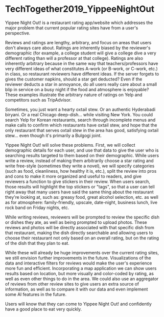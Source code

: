 # TechTogether2019_YippeeNightOut

Yippee Night Out! is a restaurant rating app/website which addresses the major problem that current popular rating sites have from a user's perspective.

Reviews and ratings are lengthy, arbitrary, and focus on areas that users don't always care about. Ratings are inherently biased by the reviewer's demographic (for example, a college student will give a college dive a very different rating than will a professor at that college). Ratings are also inherently arbitrary because in the same way that teachers/professors have very different ideas of what constitutes A-work (or B-work, or C-work, etc.) in class, so restaurant reviewers have different ideas. If the server forgets to gives the customer napkins, should a star get deducted? Even if the reviewer deducts a star in annoyance, do all users really care about a small blip in service on a busy night if the food and atmosphere is enjoyable? These examples illustrate the arbitrary nature of ratings on Yelp and competitors such as TripAdvisor.

Sometimes, you just want a hearty oxtail stew. Or an authentic Hyderabadi biryani. Or a real Chicago deep-dish... while visiting New York. You could search Yelp for Korean restaurants, search through incomplete menus and make calls to confirm which restaurants have oxtail stew, and hope that the only restaurant that serves oxtail stew in the area has good, satisfying oxtail stew... even though it's primarily a Bulgogi joint. 

Yippee Night Out! will solve these problems. First, we will collect demographic details for each user, and use that data to give the user who is searching results targeted to them based on their demographic. While users write a review, instead of making them arbitrarily choose a star rating and write free-style (sometimes they write a novel), we will specify categories (such as food, cleanliness, how healthy it is, etc.), split the review into pros and cons to make it more organized and useful to readers, and give reviewers a function to give stickers in their review. When users search, those results will highlight the top stickers or "tags", so that a user can tell right away that many users have said the same thing about the restaurant they're looking at, such as: greasy food, great alcohol selection, etc. as well as for atmosphere: family-friendly, upscale, date-night, business lunch, live rock band on Friday nights, etc.

While writing reviews, reviewers will be prompted to review the specific dish or dishes they ate, as well as being prompted to upload photos. These reviews and photos will be directly associated with that specific dish from that restaurant, making the dish directly searchable and allowing users to choose their restaurant not only based on an overall rating, but on the rating of the dish that they plan to eat. 

While these will already be huge improvements over the current rating sites, we still envision further improvements in the future. Visualizations of the data and interactive filters for reviews would make the user's experience more fun and efficient. Incorporating a map application we can show users results based on location, but more visually and color-coded by rating, as well as even other things to do in the area. We could also use an aggregator of reviews from other review sites to give users an extra source of information, as well as to compare it with our data and even implement some AI features in the future.

Users will know that they can come to Yippee Night Out! and confidently have a good place to eat very quickly.
